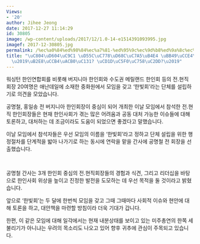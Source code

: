 ```yaml
---
Views:
- '20'
author: Jihee Jeong
date: 2017-12-27 11:14:29
id: 30805
image: /wp-content/uploads/2017/12/1.0-14-e1514391093995.jpg
imagef: 2017-12-30805.jpg
permalink: /%ec%a0%84%ed%98%84%ec%a7%81-%ed%95%9c%ec%9d%b8%ed%9a%8c%ec%9e%a5%eb%93%a4-%eb%ad%89%ec%b3%a4%eb%8b%a4%eb%8b%a8%ec%b2%b4%ea%b2%b0%ec%84%b1-%ec%b4%9d%ec%97%b0%ec%9d%98%ec%8b%9d/
title: "\uC804\uD604\uC9C1 \uD55C\uC778\uD68C\uC7A5\uB4E4 \uBB49\uCCE4\uB2E4\u2026\
  \u2019\uB2E8\uCCB4\uACB0\uC131? \uCD1D\uC5F0\uC758\uC2DD?\u2019"
---
```


워싱턴 한인연합회를 비롯해 버지니아 한인회와 수도권 메릴랜드 한인회 등의 전.현직 회장 20여명은 애난데일에 소재한 중화원에서 모임을 갖고 ‘한빛회’라는 단체를 설립하기로 의견을 모았습니다.

공명철, 홍일송 전 버지니아 한인회장이 중심이 되어 개최한 이날 모임에서 참석한 전.현직 한인회장들은 현재 한인사회가 겪는 많은 어려움과 공동 대처 가능한 이슈들에 대해 토론하고, 대처하는 데 조금이라도 도움이 되었으면 좋겠다고 말했습니다.

이날 모임에서 참석자들은 우선 모임의 이름을 ‘한빛회’라고 정하고 단체 설립을 위한 행정절차를 단계적을 밟아 나가기로 하는 동시에 연락을 맡을 간사에 공명철 전 회장을 선출했습니다.

&nbsp;

공명철 간사는 3개 한인회 중심의 전.현직회장들의 경험과 식견, 그리고 리더십을 바탕으로 한인사회 위상을 높이고 진정한 발전을 도모하는 데 우선 목적을 둘 것이라고 밝혔습니다.

앞으로 ‘한빛회’는 두 달에 한번씩 모임을 갖고 그때 그때마다 사회적 이슈와 현안에 대해 토론을 하고, 대안책을 마련할 방침이라 더욱 기대가 갑니다.

한편, 이 같은 모임에 대해 일각에서는 현재 내분상태를 보이고 있는 미주총연의 한쪽 세불리기가 아니냐는 우려의 목소리도 나오고 있어 향후 귀추에 관심이 주목되고 있습니다.

&nbsp;